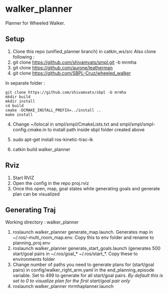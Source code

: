 # walker_planner
Planner for Wheeled Walker.

Setup
------

1. Clone this repo (unified_planner branch) in catkin_ws/src
Also clone following :
2. git clone https://github.com/shivamvats/smpl.git -b mrmha
3. git clone https://github.com/aurone/leatherman
4. git clone https://github.com/SBPL-Cruz/wheeled_walker

In separate folder :
```
git clone https://github.com/shivamvats/sbpl -b mrmha
mkdir build
mkdir install
cd build
cmake -DCMAKE_INSTALL_PREFIX=../install ..
make install
```

4. Change ~/lolocal in smpl/smpl/CmakeLists.txt and smpl/smpl/smpl-config.cmake.in to install path inside sbpl folder created above

5. sudo apt-get install ros-kinetic-trac-ik 
6. catkin build walker_planner

Rviz
------
1. Start RVIZ
2. Open the config in the repo proj.rviz
3. Once this open, map, goal states while generating goals and generate plan can be visualized

Generating Traj
--------------
Working directory : walker_planner

1. roslaunch walker_planner generate_map.launch. Generates map in ~/.ros/-multi_room_map.env. Copy this to env folder and rename to planning_proj.env
2. roslaunch walker_planner generate_start_goals.launch (generates 500 start/goal pairs in ~/.ros/goal_* ~/.ros/start_*. Copy these to environments folder
3. Change number of paths you need to generate plans for (start/goal pairs) in config/walker_right_arm.yaml in the end_planning_episode variable. Set to 499 to generate for all start/goal pairs. *By default this is set to 0 to visualize plan for the first start/goal pair only*
4. roslaunch walker_planner mrmhaplanner.launch

